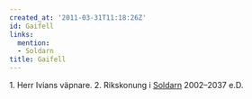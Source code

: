 ```yaml
---
created_at: '2011-03-31T11:18:26Z'
id: Gaifell
links:
  mention:
  - Soldarn
title: Gaifell
---
```


1\. Herr Ivians väpnare. 2. Rikskonung i [Soldarn] 2002–2037 e.D.

  [Soldarn]: Soldarn
